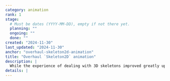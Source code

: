 ```yaml
---
category: animation
rank: 1
stage:
  # Must be dates (YYYY-MM-DD), empty if not there yet.
  planning: ""
  ongoing: ""
  done: ""
created: "2024-11-30"
last_updated: "2024-11-30"
anchor: "overhaul-skeleton2d-animation"
title: "Overhaul `Skeleton2D` animation"
description: |
  While the experience of dealing with 3D skeletons improved greatly upon the years, the same cannot be said of the 2D one. Our wish is to overhaul `Skeleton2D` animation in order to make it easier to animate and develop complex 2D figures.
details: |
---
```

